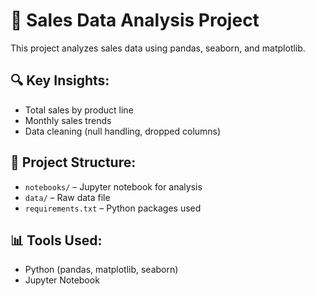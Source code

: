 # 🛒 Sales Data Analysis Project

This project analyzes sales data using pandas, seaborn, and matplotlib.

## 🔍 Key Insights:
- Total sales by product line
- Monthly sales trends
- Data cleaning (null handling, dropped columns)

## 📁 Project Structure:
- `notebooks/` – Jupyter notebook for analysis
- `data/` – Raw data file
- `requirements.txt` – Python packages used

## 📊 Tools Used:
- Python (pandas, matplotlib, seaborn)
- Jupyter Notebook
